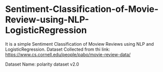 # Sentiment-Classification-of-Movie-Review-using-NLP-LogisticRegression

It is a simple Sentiment Classification of Moview Reviews using NLP and LogisticRegression.
Dataset Collected from thi link: https://www.cs.cornell.edu/people/pabo/movie-review-data/

Dataset Name: polarity dataset v2.0
